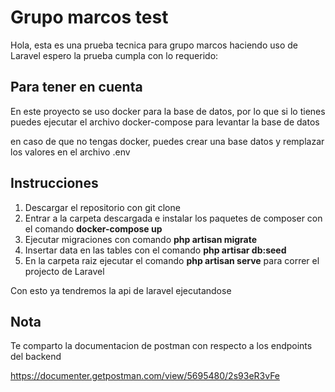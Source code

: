 # Grupo marcos test

Hola, esta es una prueba tecnica para grupo marcos haciendo uso de Laravel espero la prueba cumpla con lo requerido:

## Para tener en cuenta
En este proyecto se uso docker para la base de datos, por lo que si lo tienes puedes ejecutar el archivo docker-compose para levantar la base de datos

en caso de que no tengas docker, puedes crear una base datos y remplazar los valores en el archivo .env

## Instrucciones

1. Descargar el repositorio con git clone
2. Entrar a la carpeta descargada e instalar los paquetes de composer con el comando __docker-compose up__
3. Ejecutar migraciones con comando __php artisan migrate__
4. Insertar data en las tables con el comando __php artisar db:seed__
4. En la carpeta raiz ejecutar el comando __php artisan serve__ para correr el projecto de Laravel

Con esto ya tendremos la api de laravel ejecutandose

## Nota

Te comparto la documentacion de postman con respecto a los endpoints del backend 

https://documenter.getpostman.com/view/5695480/2s93eR3vFe